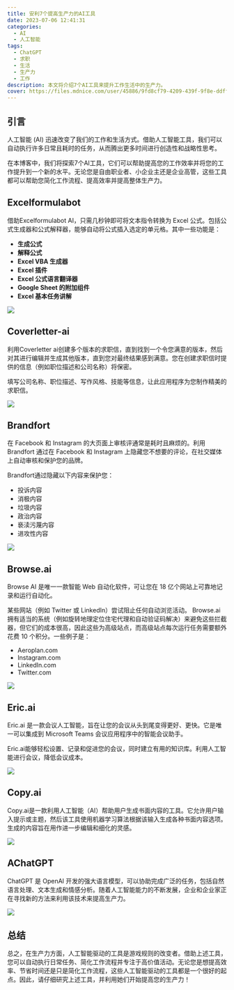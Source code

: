 ```yaml
---
title: 安利7个提高生产力的AI工具
date: 2023-07-06 12:41:31
categories:
  - AI
  - 人工智能
tags:
  - ChatGPT
  - 求职
  - 生活
  - 生产力
  - 工作
description: 本文将介绍7个AI工具来提升工作生活中的生产力。
cover: https://files.mdnice.com/user/45886/9fd8cf79-4209-439f-9f8e-ddff990ef4b3.png
---
```


## 引言

人工智能 (AI) 迅速改变了我们的工作和生活方式。借助人工智能工具，我们可以自动执行许多日常且耗时的任务，从而腾出更多时间进行创造性和战略性思考。

在本博客中，我们将探索7个AI工具，它们可以帮助提高您的工作效率并将您的工作提升到一个新的水平。无论您是自由职业者、小企业主还是企业高管，这些工具都可以帮助您简化工作流程、提高效率并提高整体生产力。

## Excelformulabot

借助Excelformulabot AI，只需几秒钟即可将文本指令转换为 Excel 公式。包括公式生成器和公式解释器，能够自动将公式插入选定的单元格。其中一些功能是：

- **生成公式**
- **解释公式**
- **Excel VBA 生成器**
- **Excel 插件**
- **Excel 公式语言翻译器**
- **Google Sheet 的附加组件**
- **Excel 基本任务讲解**

![](https://files.mdnice.com/user/45886/de867d34-9022-49bd-b2f0-1c089a53193d.png)

## Coverletter-ai

利用Coverletter ai创建多个版本的求职信，直到找到一个令您满意的版本，然后对其进行编辑并生成其他版本，直到您对最终结果感到满意。您在创建求职信时提供的信息（例如职位描述和公司名称）将保密。

填写公司名称、职位描述、写作风格、技能等信息，让此应用程序为您制作精美的求职信。

![](https://files.mdnice.com/user/45886/d7525210-bfd7-406f-aea2-ec0a0d63c56d.png)

## Brandfort

在 Facebook 和 Instagram 的大页面上审核评通常是耗时且麻烦的。利用Brandfort 通过在 Facebook 和 Instagram 上隐藏您不想要的评论，在社交媒体上自动审核和保护您的品牌。

Brandfort通过隐藏以下内容来保护您：

- 投诉内容
- 消极内容
- 垃圾内容
- 政治内容
- 亵渎污蔑内容
- 进攻性内容

![](https://files.mdnice.com/user/45886/6e4624d1-2b27-401c-93db-84fd3623fa72.png)

## Browse.ai

Browse AI 是唯一一款智能 Web 自动化软件，可让您在 18 亿个网站上可靠地记录和运行自动化。

某些网站（例如 Twitter 或 LinkedIn）尝试阻止任何自动浏览活动。 Browse.ai 拥有适当的系统（例如旋转地理定位住宅代理和自动验证码解决）来避免这些拦截器，但它们的成本很高，因此这些为高级站点，而高级站点每次运行任务需要额外花费 10 个积分。一些例子是：

- Aeroplan.com
- Instagram.com
- LinkedIn.com
- Twitter.com

![](https://files.mdnice.com/user/45886/44b49751-8c92-4b48-a6cb-ebd06bf921d4.png)

## Eric.ai

Eric.ai 是一款会议人工智能，旨在让您的会议从头到尾变得更好、更快。它是唯一可以集成到 Microsoft Teams 会议应用程序中的智能会议助手。

Eric.ai能够轻松设置、记录和促进您的会议，同时建立有用的知识库。利用人工智能进行会议，降低会议成本。

![](https://files.mdnice.com/user/45886/1380074c-7385-4580-af00-e7332eb2450e.png)

## Copy.ai

Copy.ai是一款利用人工智能（AI）帮助用户生成书面内容的工具。它允许用户输入提示或主题，然后该工具使用机器学习算法根据该输入生成各种书面内容选项。生成的内容旨在用作进一步编辑和细化的灵感。

![](https://files.mdnice.com/user/45886/d513d2e2-df7a-4a9f-b43c-1f5da1ceeb24.png)

## AChatGPT

ChatGPT 是 OpenAI 开发的强大语言模型，可以协助完成广泛的任务，包括自然语言处理、文本生成和情感分析。随着人工智能能力的不断发展，企业和企业家正在寻找新的方法来利用该技术来提高生产力。

![](https://files.mdnice.com/user/45886/e1c132f4-8144-4f55-bd13-223c38b8132d.png)

## 总结

总之，在生产力方面，人工智能驱动的工具是游戏规则的改变者。借助上述工具，您可以自动执行日常任务、简化工作流程并专注于高价值活动。无论您是想提高效率、节省时间还是只是简化工作流程，这些人工智能驱动的工具都是一个很好的起点。因此，请仔细研究上述工具，并利用她们开始提高您的生产力！
